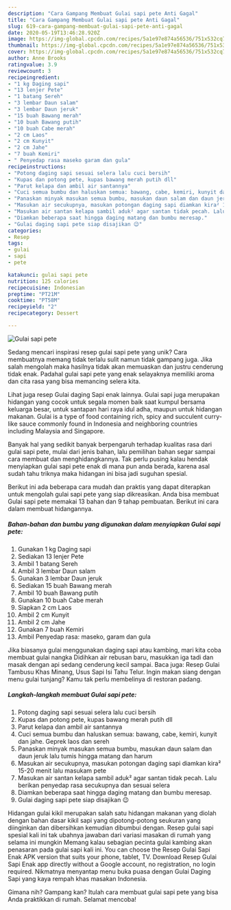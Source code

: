 ```yaml
---
description: "Cara Gampang Membuat Gulai sapi pete Anti Gagal"
title: "Cara Gampang Membuat Gulai sapi pete Anti Gagal"
slug: 619-cara-gampang-membuat-gulai-sapi-pete-anti-gagal
date: 2020-05-19T13:46:28.920Z
image: https://img-global.cpcdn.com/recipes/5a1e97e874a56536/751x532cq70/gulai-sapi-pete-foto-resep-utama.jpg
thumbnail: https://img-global.cpcdn.com/recipes/5a1e97e874a56536/751x532cq70/gulai-sapi-pete-foto-resep-utama.jpg
cover: https://img-global.cpcdn.com/recipes/5a1e97e874a56536/751x532cq70/gulai-sapi-pete-foto-resep-utama.jpg
author: Anne Brooks
ratingvalue: 3.9
reviewcount: 3
recipeingredient:
- "1 kg Daging sapi"
- "13 lenjer Pete"
- "1 batang Sereh"
- "3 lembar Daun salam"
- "3 lembar Daun jeruk"
- "15 buah Bawang merah"
- "10 buah Bawang putih"
- "10 buah Cabe merah"
- "2 cm Laos"
- "2 cm Kunyit"
- "2 cm Jahe"
- "7 buah Kemiri"
- " Penyedap rasa maseko garam dan gula"
recipeinstructions:
- "Potong daging sapi sesuai selera lalu cuci bersih"
- "Kupas dan potong pete, kupas bawang merah putih dll"
- "Parut kelapa dan ambil air santannya"
- "Cuci semua bumbu dan haluskan semua: bawang, cabe, kemiri, kunyit dan jahe. Geprek laos dan sereh"
- "Panaskan minyak masukan semua bumbu, masukan daun salam dan daun jeruk lalu tumis hingga matang dan harum"
- "Masukan air secukupnya, masukan potongan daging sapi diamkan kira² 15-20 menit lalu masukam pete"
- "Masukan air santan kelapa sambil aduk² agar santan tidak pecah. Lalu berikan penyedap rasa secukupnya dan sesuai selera"
- "Diamkan beberapa saat hingga daging matang dan bumbu meresap."
- "Gulai daging sapi pete siap disajikan 😉"
categories:
- Resep
tags:
- gulai
- sapi
- pete

katakunci: gulai sapi pete 
nutrition: 125 calories
recipecuisine: Indonesian
preptime: "PT21M"
cooktime: "PT58M"
recipeyield: "2"
recipecategory: Dessert

---
```



![Gulai sapi pete](https://img-global.cpcdn.com/recipes/5a1e97e874a56536/751x532cq70/gulai-sapi-pete-foto-resep-utama.jpg)

Sedang mencari inspirasi resep gulai sapi pete yang unik? Cara membuatnya memang tidak terlalu sulit namun tidak gampang juga. Jika salah mengolah maka hasilnya tidak akan memuaskan dan justru cenderung tidak enak. Padahal gulai sapi pete yang enak selayaknya memiliki aroma dan cita rasa yang bisa memancing selera kita.

Lihat juga resep Gulai daging Sapi enak lainnya. Gulai sapi juga merupakan hidangan yang cocok untuk segala momen baik saat kumpul bersama keluarga besar, untuk santapan hari raya idul adha, maupun untuk hidangan makanan. Gulai is a type of food containing rich, spicy and succulent curry-like sauce commonly found in Indonesia and neighboring countries including Malaysia and Singapore.

Banyak hal yang sedikit banyak berpengaruh terhadap kualitas rasa dari gulai sapi pete, mulai dari jenis bahan, lalu pemilihan bahan segar sampai cara membuat dan menghidangkannya. Tak perlu pusing kalau hendak menyiapkan gulai sapi pete enak di mana pun anda berada, karena asal sudah tahu triknya maka hidangan ini bisa jadi suguhan spesial.


Berikut ini ada beberapa cara mudah dan praktis yang dapat diterapkan untuk mengolah gulai sapi pete yang siap dikreasikan. Anda bisa membuat Gulai sapi pete memakai 13 bahan dan 9 tahap pembuatan. Berikut ini cara dalam membuat hidangannya.

<!--inarticleads1-->

##### Bahan-bahan dan bumbu yang digunakan dalam menyiapkan Gulai sapi pete:

1. Gunakan 1 kg Daging sapi
1. Sediakan 13 lenjer Pete
1. Ambil 1 batang Sereh
1. Ambil 3 lembar Daun salam
1. Gunakan 3 lembar Daun jeruk
1. Sediakan 15 buah Bawang merah
1. Ambil 10 buah Bawang putih
1. Gunakan 10 buah Cabe merah
1. Siapkan 2 cm Laos
1. Ambil 2 cm Kunyit
1. Ambil 2 cm Jahe
1. Gunakan 7 buah Kemiri
1. Ambil  Penyedap rasa: maseko, garam dan gula


Jika biasanya gulai menggunakan daging sapi atau kambing, mari kita coba membuat gulai nangka Didihkan air rebusan baru, masukkan iga tadi dan masak dengan api sedang cenderung kecil sampai. Baca juga: Resep Gulai Tambusu Khas Minang, Usus Sapi Isi Tahu Telur. Ingin makan siang dengan menu gulai tunjang? Kamu tak perlu membelinya di restoran padang. 

<!--inarticleads2-->

##### Langkah-langkah membuat Gulai sapi pete:

1. Potong daging sapi sesuai selera lalu cuci bersih
1. Kupas dan potong pete, kupas bawang merah putih dll
1. Parut kelapa dan ambil air santannya
1. Cuci semua bumbu dan haluskan semua: bawang, cabe, kemiri, kunyit dan jahe. Geprek laos dan sereh
1. Panaskan minyak masukan semua bumbu, masukan daun salam dan daun jeruk lalu tumis hingga matang dan harum
1. Masukan air secukupnya, masukan potongan daging sapi diamkan kira² 15-20 menit lalu masukam pete
1. Masukan air santan kelapa sambil aduk² agar santan tidak pecah. Lalu berikan penyedap rasa secukupnya dan sesuai selera
1. Diamkan beberapa saat hingga daging matang dan bumbu meresap.
1. Gulai daging sapi pete siap disajikan 😉


Hidangan gulai kikil merupakan salah satu hidangan makanan yang diolah dengan bahan dasar kikil sapi yang dipotong-potong seukuran yang diinginkan dan dibersihkan kemudian dibumbui dengan. Resep gulai sapi spesial kali ini tak ubahnya jawaban dari variasi masakan di rumah yang selama ini mungkin Memang kalau sebagian pecinta gulai kambing akan penasaran pada gulai sapi kali ini. You can choose the Resep Gulai Sapi Enak APK version that suits your phone, tablet, TV. Download Resep Gulai Sapi Enak app directly without a Google account, no registration, no login required. Nikmatnya menyantap menu buka puasa dengan Gulai Daging Sapi yang kaya rempah khas masakan Indonesia. 

Gimana nih? Gampang kan? Itulah cara membuat gulai sapi pete yang bisa Anda praktikkan di rumah. Selamat mencoba!
